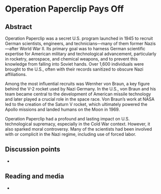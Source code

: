 # Operation Paperclip Pays Off

## Abstract

Operation Paperclip was a secret U.S. program launched in 1945 to recruit German scientists, engineers, and technicians—many of them former Nazis—after World War II. Its primary goal was to harness German scientific expertise for American military and technological advancement, particularly in rocketry, aerospace, and chemical weapons, and to prevent this knowledge from falling into Soviet hands. Over 1,600 individuals were brought to the U.S., often with their records sanitized to obscure Nazi affiliations.

Among the most influential recruits was Wernher von Braun, a key figure behind the V-2 rocket used by Nazi Germany. In the U.S., von Braun and his team became central to the development of American missile technology and later played a crucial role in the space race. Von Braun’s work at NASA led to the creation of the Saturn V rocket, which ultimately powered the Apollo missions and landed humans on the Moon in 1969.

Operation Paperclip had a profound and lasting impact on U.S. technological supremacy, especially in the Cold War context. However, it also sparked moral controversy. Many of the scientists had been involved with or complicit in the Nazi regime, including use of forced labor. 


## Discussion points

*


## Reading and media

*
